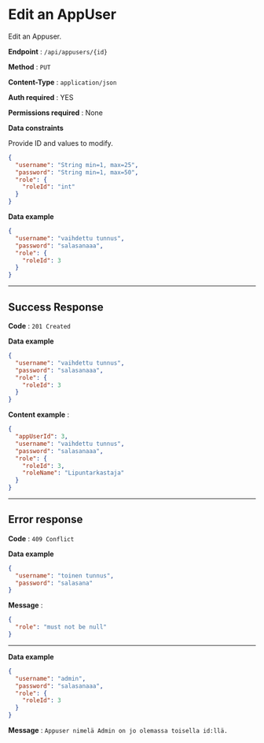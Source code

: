 # Edit an AppUser

Edit an Appuser.

**Endpoint** : `/api/appusers/{id}`

**Method** : `PUT`

**Content-Type** : `application/json`

**Auth required** : YES

**Permissions required** : None

**Data constraints**

Provide ID and values to modify.

```json
{
  "username": "String min=1, max=25",
  "password": "String min=1, max=50",
  "role": {
    "roleId": "int"
  }
}
```

**Data example**

```json
{
  "username": "vaihdettu tunnus",
  "password": "salasanaaa",
  "role": {
    "roleId": 3
  }
}
```

---

## Success Response

**Code** : `201 Created`

**Data example**

```json
{
  "username": "vaihdettu tunnus",
  "password": "salasanaaa",
  "role": {
    "roleId": 3
  }
}
```

**Content example** :

```json
{
  "appUserId": 3,
  "username": "vaihdettu tunnus",
  "password": "salasanaaa",
  "role": {
    "roleId": 3,
    "roleName": "Lipuntarkastaja"
  }
}
```

---

## Error response

**Code** : `409 Conflict`

**Data example**

```json
{
  "username": "toinen tunnus",
  "password": "salasana"
}
```

**Message** :

```json
{
  "role": "must not be null"
}
```

---

**Data example**

```json
{
  "username": "admin",
  "password": "salasanaaa",
  "role": {
    "roleId": 3
  }
}
```

**Message** : `Appuser nimelä Admin on jo olemassa toisella id:llä.`
